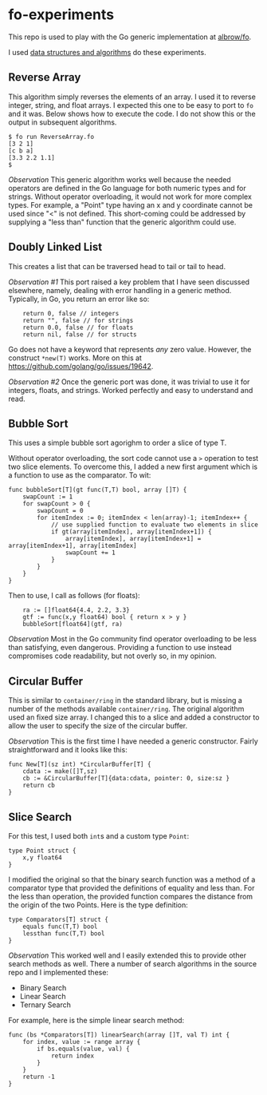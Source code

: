 # fo-experiments
This repo is used to play with the Go generic implementation at 
[albrow/fo](https://github.com/albrow/fo).

I used [data structures and algorithms](https://github.com/floyernick/Data-Structures-and-Algorithms) 
do these experiments.

## Reverse Array
This algorithm simply reverses the elements of an array. I used it to
reverse integer, string, and float arrays. I expected this one to be easy to port to `fo` and it was. Below shows how to execute the code. I do not show this or the output in subsequent algorithms.

```
$ fo run ReverseArray.fo
[3 2 1]
[c b a]
[3.3 2.2 1.1]
$
```

*Observation* This generic algorithm works well because the needed operators are defined in the Go language for both numeric types and for strings. Without operator overloading, it would not work for more complex types. For example, a "Point" type having an x and y coordinate cannot be used since "<" is not defined. This short-coming could be addressed by supplying a "less than" function that the generic algorithm could use.

## Doubly Linked List
This creates a list that can be traversed head to tail or tail to head.

*Observation #1* This port raised a key problem that I have seen discussed elsewhere, namely, dealing with error handling in a generic method. Typically, in Go, you return an error like so:
```
    return 0, false // integers
    return "", false // for strings
    return 0.0, false // for floats
    return nil, false // for structs
```
Go does not have a keyword that represents *any* zero value. However, the construct `*new(T)` works.
More on this at https://github.com/golang/go/issues/19642.

*Observation #2* Once the generic port was done, it was trivial to use it for integers, floats, and strings. Worked perfectly and easy to understand and read.

## Bubble Sort
This uses a simple bubble sort agorighm to order a slice of type T.

Without operator overloading, the sort code cannot use a `>` operation to test two slice elements. To overcome this, I added a new first argument which is a function to use as the comparator. To wit:
```
func bubbleSort[T](gt func(T,T) bool, array []T) {
	swapCount := 1
	for swapCount > 0 {
		swapCount = 0
		for itemIndex := 0; itemIndex < len(array)-1; itemIndex++ {
            // use supplied function to evaluate two elements in slice
			if gt(array[itemIndex], array[itemIndex+1]) { 
				array[itemIndex], array[itemIndex+1] = array[itemIndex+1], array[itemIndex]
				swapCount += 1
			}
		}
	}
}
```

Then to use, I call as follows (for floats):
```
	ra := []float64{4.4, 2.2, 3.3}
	gtf := func(x,y float64) bool { return x > y }
	bubbleSort[float64](gtf, ra)
```

*Observation* Most in the Go community find operator overloading to be less than satisfying, even dangerous. Providing a function to use instead compromises code readability, but not overly so, in my opinion.

## Circular Buffer
This is similar to `container/ring` in the standard library, but is missing a number of the methods available `container/ring`. The original algorithm used an fixed size array. I changed this to a slice and added a constructor to allow the user to specify the size of the circular buffer.

*Observation* This is the first time I have needed a generic constructor. Fairly straightforward and it looks like this:
```
func New[T](sz int) *CircularBuffer[T] {
	cdata := make([]T,sz)
	cb := &CircularBuffer[T]{data:cdata, pointer: 0, size:sz }
	return cb
}
```

## Slice Search
For this test, I used both `int`s and a custom type `Point`:
```
type Point struct {
    x,y float64
}
```

I modified the original so that the binary search function was a method of a comparator type that provided the definitions of equality and less than. For the less than operation, the provided function compares the distance from the origin of the two Points. Here is the type definition:
```
type Comparators[T] struct {
    equals func(T,T) bool
    lessthan func(T,T) bool
}
```

*Observation* This worked well and I easily extended this to provide other search methods as well. There a number of search algorithms in the source repo and I implemented these:
- Binary Search
- Linear Search
- Ternary Search

For example, here is the simple linear search method:
```
func (bs *Comparators[T]) linearSearch(array []T, val T) int {
	for index, value := range array {
		if bs.equals(value, val) {
			return index
		}
	}
	return -1
}
```
